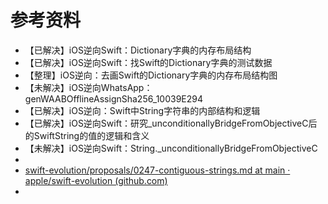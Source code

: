# 参考资料

* 【已解决】iOS逆向Swift：Dictionary字典的内存布局结构
* 【已解决】iOS逆向Swift：找Swift的Dictionary字典的测试数据
* 【整理】iOS逆向：去画Swift的Dictionary字典的内存布局结构图
* 【未解决】iOS逆向WhatsApp：genWAABOfflineAssignSha256_10039E294
* 【已解决】iOS逆向：Swift中String字符串的内部结构和逻辑
* 【已解决】iOS逆向Swift：研究_unconditionallyBridgeFromObjectiveC后的SwiftString的值的逻辑和含义
* 【未解决】iOS逆向Swift：String._unconditionallyBridgeFromObjectiveC
* 
* [swift-evolution/proposals/0247-contiguous-strings.md at main · apple/swift-evolution (github.com)](https://github.com/apple/swift-evolution/blob/main/proposals/0247-contiguous-strings.md)
* 